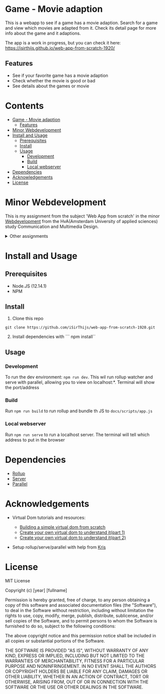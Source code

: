 # Game - Movie adaption
<!-- Add a nice poster image here at the end of the week, showing off your shiny frontend 📸 -->

This is a webapp to see if a game has a movie adaption. Search for a game and view which movies are adapted from it. Check its detail page for more info about the game and it adaptions. 

The app is a work in progress, but you can check it here: https://isirthijs.github.io/web-app-from-scratch-1920/

## Features
- See if your favorite game has a movie adaption
- Check whether the movie is good or bad
- See details about the games or movie

# Contents <!-- omit in toc -->
- [Game - Movie adaption](#game---movie-adaption)
  - [Features](#features)
- [Minor Webdevelopment](#minor-webdevelopment)
- [Install and Usage](#install-and-usage)
  - [Prerequisites](#prerequisites)
  - [Install](#install)
  - [Usage](#usage)
    - [Development](#development)
    - [Build](#build)
    - [Local webserver](#local-webserver)
- [Dependencies](#dependencies)
- [Acknowledgements](#acknowledgements)
- [License](#license)

# Minor Webdevelopment 
This is my assignment from the subject 'Web App from scratch' in the minor [Webdevelopment](https://everythingweb.org) from the HvA(Amsterdam University of applied sciences) study Communication and Multimedia Design.

<details>
    <summary>Other assignments</summary>
    <ul>
        <li><a href='https://github.com/iSirThijs/web-app-from-scratch-1920'>Web App from Scratch</a> - This assignment</li>
        <li><a href='https://github.com/iSirThijs/css-to-the-rescue-1920'>CSS to the rescue</a></li>
    <ul>
</details>

# Install and Usage
## Prerequisites 
* Node.JS (12.14.1)
* NPM

## Install 
1. Clone this repo
```
git clone https://github.com/iSirThijs/web-app-from-scratch-1920.git
```
2. Install dependencies with ``` npm install``

## Usage
### Development 
To run the dev environment: ``` npm run dev ```. This wil run rollup watcher and serve with parallel, allowing you to view on localhost:*. Terminal will show the port/address

### Build
Run `npm run build` to run rollup and bundle th JS to `docs/scripts/app.js`

### Local webserver
Run `npm run serve` to run a localhost server. The terminal will tell which address to put in the browser

<!-- # Data sources -->
<!-- What external data source is featured in your project and what are its properties 🌠 -->

# Dependencies
* [Rollup](https://github.com/rollup/rollup)
* [Server](https://github.com/zeit/serve)
* [Parallel](https://github.com/spion/npm-parallel)

# Acknowledgements
* Virtual Dom tutorials and resources:
  * [Building a simple virtual dom from scratch](https://dev.to/ycmjason/building-a-simple-virtual-dom-from-scratch-3d05)
  * [Create your own virtual dom to understand it(part 1)](https://medium.com/@aibolkussain/create-your-own-virtual-dom-to-understand-it-part-1-47b9b6fc6dfb)
  * [Create your own virtual dom to understand it(part 2)](https://medium.com/@aibolkussain/create-your-own-virtual-dom-to-understand-it-part-2-c85c4ffd15f0)

* Setup rollup/serve/parallel with help from [Kris](https://github.com/kriskuiper)

# License
MIT License

Copyright (c) [year] [fullname]

Permission is hereby granted, free of charge, to any person obtaining a copy
of this software and associated documentation files (the "Software"), to deal
in the Software without restriction, including without limitation the rights
to use, copy, modify, merge, publish, distribute, sublicense, and/or sell
copies of the Software, and to permit persons to whom the Software is
furnished to do so, subject to the following conditions:

The above copyright notice and this permission notice shall be included in all
copies or substantial portions of the Software.

THE SOFTWARE IS PROVIDED "AS IS", WITHOUT WARRANTY OF ANY KIND, EXPRESS OR
IMPLIED, INCLUDING BUT NOT LIMITED TO THE WARRANTIES OF MERCHANTABILITY,
FITNESS FOR A PARTICULAR PURPOSE AND NONINFRINGEMENT. IN NO EVENT SHALL THE
AUTHORS OR COPYRIGHT HOLDERS BE LIABLE FOR ANY CLAIM, DAMAGES OR OTHER
LIABILITY, WHETHER IN AN ACTION OF CONTRACT, TORT OR OTHERWISE, ARISING FROM,
OUT OF OR IN CONNECTION WITH THE SOFTWARE OR THE USE OR OTHER DEALINGS IN THE
SOFTWARE.